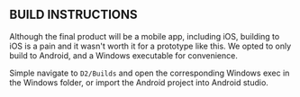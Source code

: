 ## BUILD INSTRUCTIONS
Although the final product will be a mobile app, including iOS, building to iOS is a pain and it wasn't worth it for a prototype like this.
We opted to only build to Android, and a Windows executable for convenience.

Simple navigate to `D2/Builds` and open the corresponding Windows exec in the Windows folder, or import the Android project into Android studio.